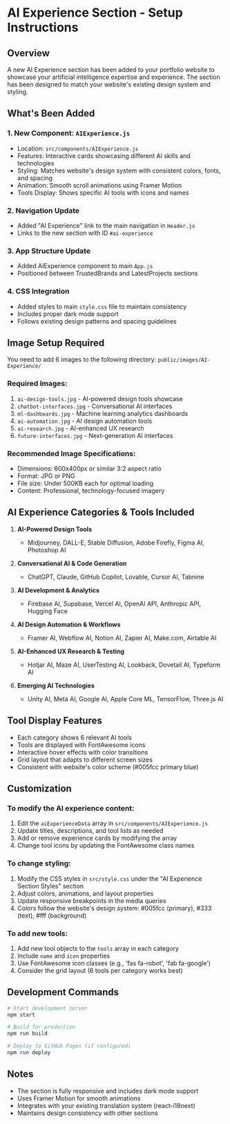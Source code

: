 # AI Experience Section - Setup Instructions

## Overview
A new AI Experience section has been added to your portfolio website to showcase your artificial intelligence expertise and experience. The section has been designed to match your website's existing design system and styling.

## What's Been Added

### 1. New Component: `AIExperience.js`
- Location: `src/components/AIExperience.js`
- Features: Interactive cards showcasing different AI skills and technologies
- Styling: Matches website's design system with consistent colors, fonts, and spacing
- Animation: Smooth scroll animations using Framer Motion
- Tools Display: Shows specific AI tools with icons and names

### 2. Navigation Update
- Added "AI Experience" link to the main navigation in `Header.js`
- Links to the new section with ID `#ai-experience`

### 3. App Structure Update
- Added AIExperience component to main `App.js`
- Positioned between TrustedBrands and LatestProjects sections

### 4. CSS Integration
- Added styles to main `style.css` file to maintain consistency
- Includes proper dark mode support
- Follows existing design patterns and spacing guidelines

## Image Setup Required

You need to add 6 images to the following directory:
`public/images/AI-Experience/`

### Required Images:
1. `ai-design-tools.jpg` - AI-powered design tools showcase
2. `chatbot-interfaces.jpg` - Conversational AI interfaces
3. `ml-dashboards.jpg` - Machine learning analytics dashboards
4. `ai-automation.jpg` - AI design automation tools
5. `ai-research.jpg` - AI-enhanced UX research
6. `future-interfaces.jpg` - Next-generation AI interfaces

### Recommended Image Specifications:
- Dimensions: 600x400px or similar 3:2 aspect ratio
- Format: JPG or PNG
- File size: Under 500KB each for optimal loading
- Content: Professional, technology-focused imagery

## AI Experience Categories & Tools Included

1. **AI-Powered Design Tools**
   - Midjourney, DALL-E, Stable Diffusion, Adobe Firefly, Figma AI, Photoshop AI

2. **Conversational AI & Code Generation**
   - ChatGPT, Claude, GitHub Copilot, Lovable, Cursor AI, Tabnine

3. **AI Development & Analytics**
   - Firebase AI, Supabase, Vercel AI, OpenAI API, Anthropic API, Hugging Face

4. **AI Design Automation & Workflows**
   - Framer AI, Webflow AI, Notion AI, Zapier AI, Make.com, Airtable AI

5. **AI-Enhanced UX Research & Testing**
   - Hotjar AI, Maze AI, UserTesting AI, Lookback, Dovetail AI, Typeform AI

6. **Emerging AI Technologies**
   - Unity AI, Meta AI, Google AI, Apple Core ML, TensorFlow, Three.js AI

## Tool Display Features
- Each category shows 6 relevant AI tools
- Tools are displayed with FontAwesome icons
- Interactive hover effects with color transitions
- Grid layout that adapts to different screen sizes
- Consistent with website's color scheme (#005fcc primary blue)

## Customization

### To modify the AI experience content:
1. Edit the `aiExperienceData` array in `src/components/AIExperience.js`
2. Update titles, descriptions, and tool lists as needed
3. Add or remove experience cards by modifying the array
4. Change tool icons by updating the FontAwesome class names

### To change styling:
1. Modify the CSS styles in `src/style.css` under the "AI Experience Section Styles" section
2. Adjust colors, animations, and layout properties
3. Update responsive breakpoints in the media queries
4. Colors follow the website's design system: #005fcc (primary), #333 (text), #fff (background)

### To add new tools:
1. Add new tool objects to the `tools` array in each category
2. Include `name` and `icon` properties
3. Use FontAwesome icon classes (e.g., 'fas fa-robot', 'fab fa-google')
4. Consider the grid layout (6 tools per category works best)

## Development Commands

```bash
# Start development server
npm start

# Build for production
npm run build

# Deploy to GitHub Pages (if configured)
npm run deploy
```

## Notes
- The section is fully responsive and includes dark mode support
- Uses Framer Motion for smooth animations
- Integrates with your existing translation system (react-i18next)
- Maintains design consistency with other sections
